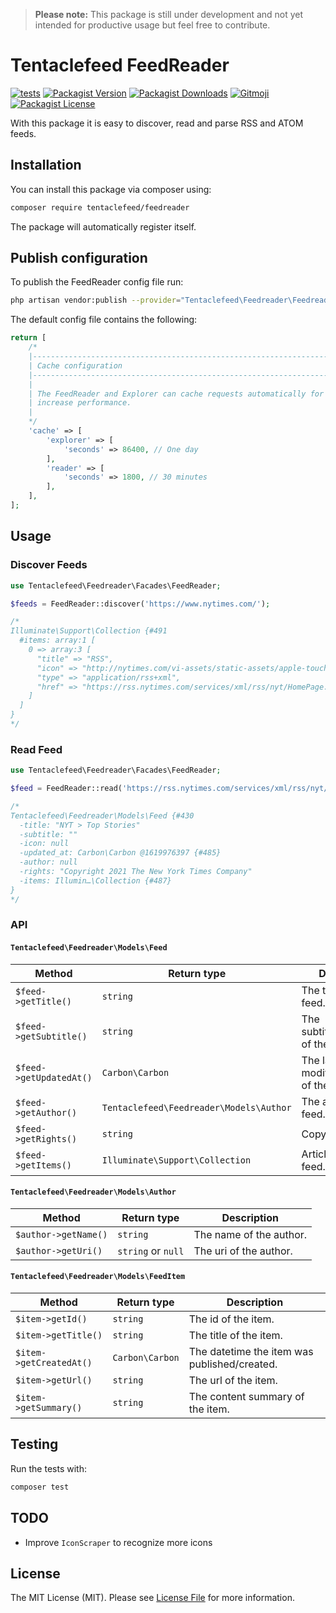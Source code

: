 > **Please note:** This package is still under development and not yet intended for productive usage but feel free to contribute.

# Tentaclefeed FeedReader

[![tests](https://github.com/tentaclefeed/feedreader/actions/workflows/tests.yml/badge.svg?event=push)](https://github.com/tentaclefeed/feedreader/actions/workflows/tests.yml)
[![Packagist Version](https://img.shields.io/packagist/v/tentaclefeed/feedreader)][packagist]
[![Packagist Downloads](https://img.shields.io/packagist/dt/tentaclefeed/feedreader)][packagist]
[![Gitmoji](https://img.shields.io/badge/gitmoji-%20😜%20😍-FFDD67.svg)](https://gitmoji.dev)
[![Packagist License](https://img.shields.io/packagist/l/tentaclefeed/feedreader)][packagist]

With this package it is easy to discover, read and parse RSS and ATOM feeds.

## Installation

You can install this package via composer using:

```bash
composer require tentaclefeed/feedreader
```

The package will automatically register itself.

## Publish configuration

To publish the FeedReader config file run:

```bash
php artisan vendor:publish --provider="Tentaclefeed\Feedreader\FeedreaderServiceProvider" --tag="config"
```

The default config file contains the following:

```php
return [
    /*
    |--------------------------------------------------------------------------
    | Cache configuration
    |--------------------------------------------------------------------------
    |
    | The FeedReader and Explorer can cache requests automatically for you to
    | increase performance.
    |
    */
    'cache' => [
        'explorer' => [
            'seconds' => 86400, // One day
        ],
        'reader' => [
            'seconds' => 1800, // 30 minutes
        ],
    ],
];
```

## Usage

### Discover Feeds

```php
use Tentaclefeed\Feedreader\Facades\FeedReader;

$feeds = FeedReader::discover('https://www.nytimes.com/');

/*
Illuminate\Support\Collection {#491
  #items: array:1 [
    0 => array:3 [
      "title" => "RSS",
      "icon" => "http://nytimes.com/vi-assets/static-assets/apple-touch-icon-28865b72953380a40aa43318108876cb.png"
      "type" => "application/rss+xml",
      "href" => "https://rss.nytimes.com/services/xml/rss/nyt/HomePage.xml"
    ]
  ]
}
*/
```

### Read Feed

```php
use Tentaclefeed\Feedreader\Facades\FeedReader;

$feed = FeedReader::read('https://rss.nytimes.com/services/xml/rss/nyt/HomePage.xml');

/* 
Tentaclefeed\Feedreader\Models\Feed {#430
  -title: "NYT > Top Stories"
  -subtitle: ""
  -icon: null
  -updated_at: Carbon\Carbon @1619976397 {#485}
  -author: null
  -rights: "Copyright 2021 The New York Times Company"
  -items: Illumin…\Collection {#487}
}
*/
```

### API

#### `Tentaclefeed\Feedreader\Models\Feed`

| Method | Return type | Description |
|--------|-------------|-------------|
| `$feed->getTitle()` | `string` | The title of the feed. |
| `$feed->getSubtitle()` | `string` | The subtitle/description of the feed. |
| `$feed->getUpdatedAt()` | `Carbon\Carbon` | The last modification date of the feed. |
| `$feed->getAuthor()` | `Tentaclefeed\Feedreader\Models\Author` | The author of the feed. |
| `$feed->getRights()` | `string` | Copyright notices. |
| `$feed->getItems()` | `Illuminate\Support\Collection` | Articles from the feed. |

#### `Tentaclefeed\Feedreader\Models\Author`

| Method | Return type | Description |
|--------|-------------|-------------|
| `$author->getName()` | `string` | The name of the author. |
| `$author->getUri()` | `string` or `null` | The uri of the author. |

#### `Tentaclefeed\Feedreader\Models\FeedItem`

| Method | Return type | Description |
|--------|-------------|-------------|
| `$item->getId()` | `string` | The id of the item. |
| `$item->getTitle()` | `string` | The title of the item. |
| `$item->getCreatedAt()` | `Carbon\Carbon` | The datetime the item was published/created. |
| `$item->getUrl()` | `string` | The url of the item. |
| `$item->getSummary()` | `string` | The content summary of the item. |

## Testing

Run the tests with:

```bash
composer test
```

## TODO

- Improve `IconScraper` to recognize more icons

## License

The MIT License (MIT). Please see [License File](LICENSE) for more information.

[packagist]: https://packagist.org/packages/tentaclefeed/feedreader
